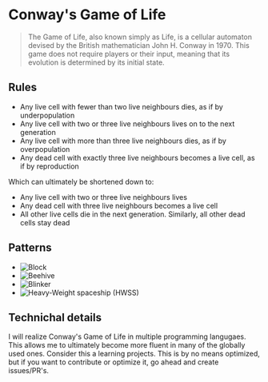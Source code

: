 # Conway's Game of Life
> The Game of Life, also known simply as Life, is a cellular automaton
> devised by the British mathematician John H. Conway in 1970.
> This game does not require players or their input, meaning that its
> evolution is determined by its initial state.

## Rules
* Any live cell with fewer than two live neighbours dies, as if by underpopulation
* Any live cell with two or three live neighbours lives on to the next generation
* Any live cell with more than three live neighbours dies, as if by overpopulation
* Any dead cell with exactly three live neighbours becomes a live cell, as if by reproduction

Which can ultimately be shortened down to:

* Any live cell with two or three live neighbours lives
* Any dead cell with three live neighbours becomes a live cell
* All other live cells die in the next generation. Similarly, all other dead cells stay dead

## Patterns
* ![Block](https://upload.wikimedia.org/wikipedia/commons/thumb/9/96/Game_of_life_block_with_border.svg/66px-Game_of_life_block_with_border.svg.png)
* ![Beehive](https://upload.wikimedia.org/wikipedia/commons/thumb/6/67/Game_of_life_beehive.svg/98px-Game_of_life_beehive.svg.png)
* ![Blinker](https://upload.wikimedia.org/wikipedia/commons/9/95/Game_of_life_blinker.gif)
* ![Heavy-Weight spaceship (HWSS)](https://upload.wikimedia.org/wikipedia/commons/4/4f/Animated_Hwss.gif)

## Technichal details
I will realize Conway's Game of Life in multiple programming langugaes. This allows me to
ultimately become more fluent in many of the globally used ones.
Consider this a learning projects.
This is by no means optimized, but if you want to contribute or optimize it, go ahead and create issues/PR's.


